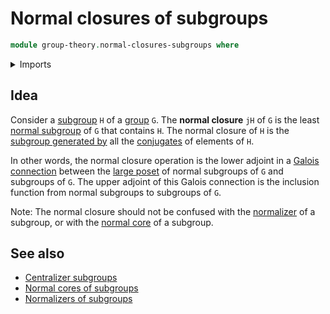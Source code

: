 # Normal closures of subgroups

```agda
module group-theory.normal-closures-subgroups where
```

<details><summary>Imports</summary>

```agda

```

</details>

## Idea

Consider a [subgroup](group-theory.subgroups.md) `H` of a
[group](group-theory.groups.md) `G`. The **normal closure** `jH` of `G` is the
least [normal subgroup](group-theory.normal-subgroups.md) of `G` that contains
`H`. The normal closure of `H` is the
[subgroup generated by](group-theory.subgroups-generated-by-subsets-groups.md)
all the [conjugates](group-theory.conjugation.md) of elements of `H`.

In other words, the normal closure operation is the lower adjoint in a
[Galois connection](order-theory.galois-connections-large-posets.md) between the
[large poset](order-theory.large-posets.md) of normal subgroups of `G` and
subgroups of `G`. The upper adjoint of this Galois connection is the inclusion
function from normal subgroups to subgroups of `G`.

Note: The normal closure should not be confused with the
[normalizer](group-theory.normalizer-subgroups.md) of a subgroup, or with the
[normal core](group-theory.normal-cores-subgroups.md) of a subgroup.

## See also

- [Centralizer subgroups](group-theory.centralizer-subgroups.md)
- [Normal cores of subgroups](group-theory.normal-cores-subgroups.md)
- [Normalizers of subgroups](group-theory.normalizer-subgroups.md)
